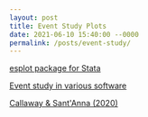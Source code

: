 ```yaml
---
layout: post
title: Event Study Plots
date: 2021-06-10 15:40:00 --0000
permalink: /posts/event-study/
---
```


[esplot package for Stata](https://dballaelliott.github.io/esplot/)

[Event study in various software](https://lost-stats.github.io/Model_Estimation/Research_Design/event_study.html)

[Callaway & Sant'Anna (2020)](https://bcallaway11.github.io/did/)